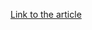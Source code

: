 [Link to the article](https://www.bleepingcomputer.com/news/security/security-plugin-flaw-in-millions-of-wordpress-sites-gives-admin-access/)
